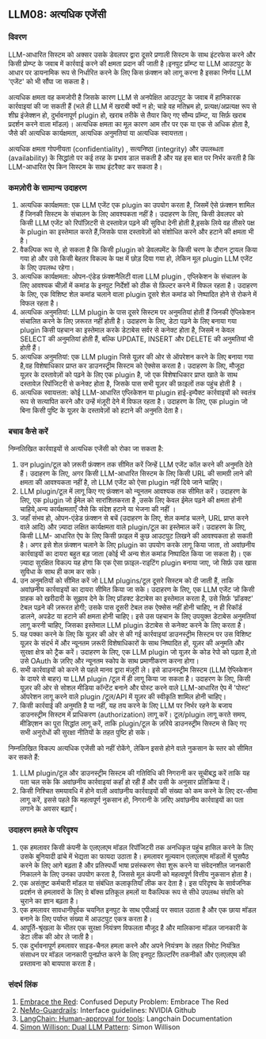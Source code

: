## LLM08: अत्यधिक एजेंसी

### विवरण

LLM-आधारित सिस्टम को अक्सर उसके डेवलपर द्वारा दूसरे प्रणाली सिस्टम के साथ इंटरफेस करने और किसी प्रोम्प्ट के जवाब में कार्रवाई करने की क्षमता प्रदान की जाती है।इनपुट प्रॉम्प्ट या LLM आउटपुट के आधार पर डायनामिक रूप से निर्धारित करने के लिए किस फ़ंक्शन को लागू करना है इसका निर्णय LLM 'एजेंट' को भी सौंपा जा सकता है।

अत्यधिक क्षमता वह कमजोरी है जिसके कारण LLM से अनपेक्षित आउटपुट के जवाब में हानिकारक कार्रवाइयां की जा सकती हैं (भले ही LLM में खराबी क्यों न हो; चाहे वह मतिभ्रम हो, प्रत्यक्ष/अप्रत्यक्ष रूप से शीघ्र इंजेक्शन हो, दुर्भावनापूर्ण plugin हो, खराब तरीके से तैयार किए गए सौम्य प्रॉम्प्ट, या सिर्फ़ खराब प्रदर्शन करने वाला मॉडल)। अत्यधिक क्षमता का मूल कारण आम तौर पर एक या एक से अधिक होता है, जैसे की अत्यधिक कार्यक्षमता, अत्यधिक अनुमतियां या अत्यधिक स्वायत्तता।

अत्यधिक क्षमता गोपनीयता (confidentiality) , सत्यनिष्ठा (integrity) और उपलब्धता (availability) के सिद्धांतो पर कई तरह के प्रभाव डाल सकती है और यह इस बात पर निर्भर करती है कि LLM-आधारित ऐप किन सिस्टम के साथ इंटरैक्ट कर सकता है।

### कमज़ोरी के सामान्य उदाहरण

1. अत्यधिक कार्यक्षमता: एक LLM एजेंट एक plugin का उपयोग करता है, जिसमें ऐसे फ़ंक्शन शामिल हैं जिनकी सिस्टम के संचालन के लिए आवश्यकता नहीं है। उदाहरण के लिए, किसी डेवलपर को किसी LLM एजेंट को रिपॉज़िटरी से दस्तावेज़ पढ़ने की सुविधा देनी होती है,इसके लिये वह  तीसरे पक्ष के plugin  का इस्तेमाल करते  हैं,जिसके पास दस्तावेज़ों को संशोधित करने और हटाने की क्षमता भी है। 
2. वैकल्पिक रूप से, हो सकता है कि किसी plugin  को डेवलपमेंट के किसी चरण के दौरान ट्रायल किया गया हो और उसे किसी बेहतर विकल्प के पक्ष में छोड़ दिया गया हो, लेकिन मूल plugin LLM एजेंट के लिए उपलब्ध रहेगा।
3. अत्यधिक कार्यक्षमता: ओपन-एंडेड फ़ंक्शनैलिटी वाला LLM plugin , एप्लिकेशन के संचालन के लिए आवश्यक चीज़ों में  कमांड के इनपुट निर्देशों को ठीक से फ़िल्टर करने में विफल रहता है। उदाहरण के लिए, एक विशिष्ट शेल कमांड चलाने वाला plugin  दूसरे शेल कमांड को  निष्पादित होने से रोकने में विफल रहता है।
4. अत्यधिक अनुमतियां: LLM plugin के पास दूसरे सिस्टम पर अनुमतियां होती हैं जिनकी ऐप्लिकेशन संचालित करने के लिए ज़रूरत नहीं होती है। उदाहरण के लिए, डेटा पढ़ने के लिए बनाया गया plugin  किसी पहचान का इस्तेमाल करके डेटाबेस सर्वर से कनेक्ट होता है, जिसमें न केवल SELECT की अनुमतियां होती हैं, बल्कि UPDATE, INSERT और DELETE की अनुमतियां भी होती हैं।
5. अत्यधिक अनुमतियां: एक LLM plugin  जिसे यूज़र की ओर से ऑपरेशन करने के लिए बनाया गया है,वह  विशेषाधिकार प्राप्त कर डाउनस्ट्रीम सिस्टम को ऐक्सेस करता है। उदाहरण के लिए, मौजूदा यूज़र के दस्तावेज़ों  को पढ़ने के लिए एक plugin है, जो एक विशेषाधिकार प्राप्त खाते के साथ दस्तावेज़ रिपॉजिटरी से कनेक्ट होता है, जिसके पास सभी यूज़र की फ़ाइलों तक पहुंच होती है ।
6. अत्यधिक स्वायत्तता: कोई LLM-आधारित एप्लिकेशन या plugin  हाई-इम्पैक्ट कार्रवाइयों को स्वतंत्र रूप से सत्यापित करने और उन्हें मंज़ूरी देने में विफल रहता है। उदाहरण के लिए, एक plugin जो बिना किसी पुष्टि के यूज़र के दस्तावेज़ों को हटाने की अनुमति देता है।

### बचाव कैसे करें

निम्नलिखित कार्रवाइयों से अत्यधिक एजेंसी को रोका जा सकता है:

1. उन plugin/टूल को ज़रूरी फ़ंक्शन तक सीमित करें जिन्हें LLM एजेंट कॉल करने की अनुमति देते हैं। उदाहरण के लिए, अगर किसी LLM-आधारित सिस्टम के लिए किसी URL की सामग्री लाने की क्षमता की आवश्यकता नहीं है, तो LLM एजेंट को ऐसा plugin नहीं दिये जाने चाहिए।
2. LLM plugin/टूल में लागू किए गए फ़ंक्शन को न्यूनतम आवश्यक तक सीमित करें। उदाहरण के लिए, एक plugin जो ईमेल को सारांशितकरता है ,उसके लिए केवल ईमेल पढ़ने की क्षमता होनी चाहिये,अन्य कार्यक्षमताएँ जैसे कि संदेश हटाने या भेजना की नहीं ।
3. जहाँ संभव हो, ओपन-एंडेड फ़ंक्शन से बचें (उदाहरण के लिए, शेल कमांड चलने, URL प्राप्त करने वाले आदि) और ज़्यादा लक्षित कार्यक्षमता वाले plugin/टूल का इस्तेमाल करें। उदाहरण के लिए, किसी LLM- आधारित ऐप के लिए किसी फ़ाइल में कुछ आउटपुट लिखने की आवश्यकता हो सकती है। अगर इसे शेल फ़ंक्शन चलाने के लिए plugin  का उपयोग करके लागू किया जाता, तो अवांछनीय कार्रवाइयों का दायरा बहुत बड़ जाता  (कोई भी अन्य शेल कमांड निष्पादित किया जा सकता है)। एक ज़्यादा सुरक्षित विकल्प यह होगा कि एक ऐसा फ़ाइल-राइटिंग plugin बनाया जाए, जो सिर्फ़ उस खास सुविधा के साथ ही काम कर सके।
4. उन अनुमतियों को सीमित करें जो LLM plugins/टूल दूसरे सिस्टम को दी जाती हैं, ताकि अवांछनीय कार्रवाइयों का दायरा सीमित किया जा सके। उदाहरण के लिए, एक LLM एजेंट जो किसी ग्राहक को खरीदारी के सुझाव देने के लिए प्रॉडक्ट डेटाबेस का इस्तेमाल करता है, उसे सिर्फ़ 'प्रॉडक्ट' टेबल पढ़ने की ज़रूरत होगी; उसके पास दूसरी टेबल तक ऐक्सेस नहीं होनी चाहिए, न ही रिकॉर्ड डालने, अपडेट या हटाने की क्षमता होनी चाहिए। इसे उस पहचान के लिए उपयुक्त डेटाबेस अनुमतियां लागू करनी चाहिए, जिसका इस्तेमाल LLM plugin डेटाबेस से कनेक्ट करने के लिए करता है।
5. यह पक्का करने के लिए कि यूज़र की ओर से की गई कार्रवाइयां डाउनस्ट्रीम सिस्टम पर उस विशिष्ट यूज़र के संदर्भ में और न्यूनतम ज़रूरी विशेषाधिकारों के साथ निष्पादित हों, यूज़र की अनुमति और सुरक्षा क्षेत्र को ट्रैक करें। उदाहरण के लिए, एक LLM plugin  जो यूज़र के कोड रेपो को पढ़ता है,तो उसे  OAuth के ज़रिए और न्यूनतम स्कोप के साथ प्रमाणीकरण करना होगा।
6. सभी कार्रवाइयों को करने से पहले मानव द्वारा मंज़ूरी ले। इसे डाउनस्ट्रीम सिस्टम (LLM ऐप्लिकेशन के दायरे से बाहर) या LLM plugin /टूल में ही लागू किया जा सकता है। उदाहरण के लिए, किसी यूज़र की ओर से सोशल मीडिया कॉन्टेंट बनाने और पोस्ट करने वाले LLM-आधारित ऐप में 'पोस्ट' ऑपरेशन लागू करने वाले plugin /टूल/API में यूज़र की स्वीकृति शामिल होनी चाहिए।
7. किसी कार्रवाई की अनुमति है या नहीं, यह तय करने के लिए LLM पर निर्भर रहने के बजाय डाउनस्ट्रीम सिस्टम में प्राधिकरण (authorization) लागू करें। टूल/plugin लागू करते समय, मीडिएशन का पूरा सिद्धांत लागू करें, ताकि plugin/टूल के ज़रिये डाउनस्ट्रीम सिस्टम से किए गए सभी अनुरोधों की सुरक्षा नीतियों के तहत पुष्टि हो सके।

निम्नलिखित विकल्प अत्यधिक एजेंसी को नहीं रोकेंगे, लेकिन इससे होने वाले नुकसान के स्तर को सीमित कर सकते हैं:
1. LLM plugin/टूल और डाउनस्ट्रीम सिस्टम की गतिविधि की निगरानी कर सूचीबद्ध करें ताकि यह पता चल सके कि अवांछनीय कार्रवाइयां कहाँ हो रही हैं और उसी के अनुसार प्रतिक्रिया दें।
2. किसी निश्चित समयावधि में होने वाली अवांछनीय कार्रवाइयों की संख्या को कम करने के लिए दर-सीमा लागू करें, इससे पहले कि महत्वपूर्ण नुकसान हो, निगरानी के ज़रिए अवांछनीय कार्रवाइयों का पता लगाने के अवसर बढ़ाएँ।

### उदाहरण हमले के परिदृश्य

1. एक हमलावर किसी कंपनी के एलएलएम मॉडल रिपॉजिटरी तक अनधिकृत पहुंच हासिल करने के लिए उसके बुनियादी ढांचे में भेद्यता का फायदा उठाता है। हमलावर मूल्यवान एलएलएम मॉडलों में घुसपैठ करने के लिए आगे बढ़ता है और प्रतिस्पर्धी भाषा प्रसंस्करण सेवा शुरू करने या संवेदनशील जानकारी निकालने के लिए उनका उपयोग करता है, जिससे मूल कंपनी को महत्वपूर्ण वित्तीय नुकसान होता है।
2. एक असंतुष्ट कर्मचारी मॉडल या संबंधित कलाकृतियाँ लीक कर देता है। इस परिदृश्य के सार्वजनिक प्रदर्शन से हमलावरों के लिए ग्रे बॉक्स प्रतिकूल हमलों या वैकल्पिक रूप से सीधे उपलब्ध संपत्ति को चुराने का ज्ञान बढ़ता है।
3. एक हमलावर सावधानीपूर्वक चयनित इनपुट के साथ एपीआई पर सवाल उठाता है और एक छाया मॉडल बनाने के लिए पर्याप्त संख्या में आउटपुट एकत्र करता है।
4. आपूर्ति-श्रृंखला के भीतर एक सुरक्षा नियंत्रण विफलता मौजूद है और मालिकाना मॉडल जानकारी के डेटा लीक की ओर ले जाती है।
5. एक दुर्भावनापूर्ण हमलावर साइड-चैनल हमला करने और अपने नियंत्रण के तहत रिमोट नियंत्रित संसाधन पर मॉडल जानकारी पुनर्प्राप्त करने के लिए इनपुट फ़िल्टरिंग तकनीकों और एलएलएम की प्रस्तावना को बायपास करता है।

### संदर्भ लिंक

1. [Embrace the Red](https://embracethered.com/blog/posts/2023/chatgpt-cross-plugin-request-forgery-and-prompt-injection./): Confused Deputy Problem: Embrace The Red
2. [NeMo-Guardrails](https://github.com/NVIDIA/NeMo-Guardrails/blob/main/docs/security/guidelines.md): Interface guidelines: NVIDIA Github
3. [LangChain: Human-approval for tools](https://python.langchain.com/docs/modules/agents/tools/human_approval): Langchain Documentation
5. [Simon Willison: Dual LLM Pattern](https://simonwillison.net/2023/Apr/25/dual-llm-pattern/): Simon Willison
